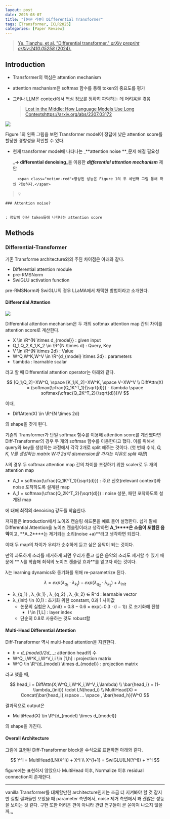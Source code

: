 ```yaml
---
layout: post
date: 2025-08-07
title: "[논문 리뷰] Differential Transformer"
tags: [Transformer, ICLR2025]
categories: [Paper Review]
---
```


> [Ye, Tianzhu, et al. "Differential transformer." ](https://arxiv.org/abs/2410.05258)[_arXiv preprint arXiv:2410.05258_](https://arxiv.org/abs/2410.05258)[ (2024).](https://arxiv.org/abs/2410.05258)



## Introduction

- Transformer의 핵심은 attention mechanism
- attention machanism은 softmax 함수를 통해 token의 중요도를 평가
- 그러나 LLM은 context에서 핵심 정보를 정확히 파악하는 데 어려움을 겪음

	> [Lost in the Middle: How Language Models Use Long Contextshttps://arxiv.org/abs/2307.03172](https://arxiv.org/abs/2307.03172)


![](https://prod-files-secure.s3.us-west-2.amazonaws.com/542b861c-36a8-4051-84e5-8804b6728dba/9083ea56-691a-4752-ae26-47f403431ac8/image.png?X-Amz-Algorithm=AWS4-HMAC-SHA256&X-Amz-Content-Sha256=UNSIGNED-PAYLOAD&X-Amz-Credential=ASIAZI2LB466S4PLIQIM%2F20250921%2Fus-west-2%2Fs3%2Faws4_request&X-Amz-Date=20250921T004152Z&X-Amz-Expires=3600&X-Amz-Security-Token=IQoJb3JpZ2luX2VjEIH%2F%2F%2F%2F%2F%2F%2F%2F%2F%2FwEaCXVzLXdlc3QtMiJHMEUCIARvoaT2LIg%2FkrqOVP%2FFO3Om9g1vcl3kfkxQuJPrirvbAiEA%2FERlVAB8mG%2B7603pW%2F%2BT3uLd5v8UQuErVlo3JeXELbUqiAQI%2Bf%2F%2F%2F%2F%2F%2F%2F%2F%2F%2FARAAGgw2Mzc0MjMxODM4MDUiDBY9LWvYlYRnR2tK6ircA5h%2FfFiJTKx6Ggdo6HTSfzdqSoWWcFqSrtHb4EPBl61r0F3z%2FmxMf%2Bi5jK9j8jUA4RlcaoIjRsHub4%2FGGOaEMli6SixnylZibbLEEO8y4uSpN8Iw3Hc9A7ocjqTOlA1tKCpfsVbTMREfYOiyC4mOpAQWWDKJPy6HD0h8BMCxzs%2FBL14lFk0fYuCTsmGpiq5ixXSn6pXPsyG9Dy6z3t1eKHJ386z1ipODX7n%2BBRQr9YI20LseY6CZLabKHaELP3McVabwudqdnC4yHbe3NOzw%2Fql5k7Vtm5qzxdpG23W6AFSdpR8hnGchcLtu36V4Zj4oF15xQLtb%2BYdVan5JadkkHPXKrxOId%2FTOMydXwMw2aqKUhbXqzmZfVDHyor2%2FTFguD7hq2dpt%2FbwxNDxDFMgq%2BoYptEnzCRdF6uUWYSQ7i6HRH2I6TVzSuDJ4ZYBUyteB7qfbu29kvEosCih0mc%2BGGXk31BsxWHzOvNBCIsHxigza4bWiucRC0gwPConosoqLDOOWpH0%2Bo7VI3kSv9rKtNcGDCgqvVp%2Fs1f4nYiPdIGSD9D3BipVicwgO1YfOmKIN8Y%2FfwalGfmZPec1%2BtbZAXk%2Fo9KzWcsM1rvEnqZCjMnMSOez3c2%2Bd8MAbO57eMKuLvcYGOqUBGCvJGdlsiMSxexLPXUpx6tonrf9iAmE65p1vZwGf5odOCW0yw4cygiT8Gy8Go2DZs2Hy1dXwU0qxYGaRUNBPy2eli8meG8E%2FqaG97kjhjcAf%2Fy692mVfT5On7%2BNgmZCitWnxRo6RGVt8igH25ZC6Md%2Fsa7p0BRe7ZPLsbayk9oB8uRBLhcIn5BW9VRdc7KAgFRCw950BPdcuglBWVkE6IEhJ8Wxy&X-Amz-Signature=7f1bd281fc9293c7e42e6724c807c755b4074b85dafe15992ee889fb6eca820a&X-Amz-SignedHeaders=host&x-amz-checksum-mode=ENABLED&x-id=GetObject)


Figure 1의 왼쪽 그림을 보면 Transformer model이 정답에 낮은 attention score를 할당한 경향성을 확인할 수 있다.

- 현재 transformer model에 나타나는 _**attention noise **_문제 해결 필요성

	_**→ differential denoising**_을 이용한 _**differential attention mechanism**_ 제안


		<span class="notion-red">향상된 성능은 Figure 1의 두 세번째 그림 통해 확인 가능하다.</span>


> 💡 


	### Attention noise?


	: 정답이 아닌 token들에 나타나는 attention score



## Methods



### Differential-Transformer


기존 Transforme architecture와의 주된 차이점은 아래와 같다.

- Differential attention module
- pre-RMSNorm
- SwiGLU activation function

pre-RMSNorm과 SwiGLU의 경우 LLaMA에서 채택한 방법이라고 소개한다.



#### Differential Attention


![](https://prod-files-secure.s3.us-west-2.amazonaws.com/542b861c-36a8-4051-84e5-8804b6728dba/116d70b2-1963-4810-9167-f4c7d8a06e8f/image.png?X-Amz-Algorithm=AWS4-HMAC-SHA256&X-Amz-Content-Sha256=UNSIGNED-PAYLOAD&X-Amz-Credential=ASIAZI2LB466S4PLIQIM%2F20250921%2Fus-west-2%2Fs3%2Faws4_request&X-Amz-Date=20250921T004152Z&X-Amz-Expires=3600&X-Amz-Security-Token=IQoJb3JpZ2luX2VjEIH%2F%2F%2F%2F%2F%2F%2F%2F%2F%2FwEaCXVzLXdlc3QtMiJHMEUCIARvoaT2LIg%2FkrqOVP%2FFO3Om9g1vcl3kfkxQuJPrirvbAiEA%2FERlVAB8mG%2B7603pW%2F%2BT3uLd5v8UQuErVlo3JeXELbUqiAQI%2Bf%2F%2F%2F%2F%2F%2F%2F%2F%2F%2FARAAGgw2Mzc0MjMxODM4MDUiDBY9LWvYlYRnR2tK6ircA5h%2FfFiJTKx6Ggdo6HTSfzdqSoWWcFqSrtHb4EPBl61r0F3z%2FmxMf%2Bi5jK9j8jUA4RlcaoIjRsHub4%2FGGOaEMli6SixnylZibbLEEO8y4uSpN8Iw3Hc9A7ocjqTOlA1tKCpfsVbTMREfYOiyC4mOpAQWWDKJPy6HD0h8BMCxzs%2FBL14lFk0fYuCTsmGpiq5ixXSn6pXPsyG9Dy6z3t1eKHJ386z1ipODX7n%2BBRQr9YI20LseY6CZLabKHaELP3McVabwudqdnC4yHbe3NOzw%2Fql5k7Vtm5qzxdpG23W6AFSdpR8hnGchcLtu36V4Zj4oF15xQLtb%2BYdVan5JadkkHPXKrxOId%2FTOMydXwMw2aqKUhbXqzmZfVDHyor2%2FTFguD7hq2dpt%2FbwxNDxDFMgq%2BoYptEnzCRdF6uUWYSQ7i6HRH2I6TVzSuDJ4ZYBUyteB7qfbu29kvEosCih0mc%2BGGXk31BsxWHzOvNBCIsHxigza4bWiucRC0gwPConosoqLDOOWpH0%2Bo7VI3kSv9rKtNcGDCgqvVp%2Fs1f4nYiPdIGSD9D3BipVicwgO1YfOmKIN8Y%2FfwalGfmZPec1%2BtbZAXk%2Fo9KzWcsM1rvEnqZCjMnMSOez3c2%2Bd8MAbO57eMKuLvcYGOqUBGCvJGdlsiMSxexLPXUpx6tonrf9iAmE65p1vZwGf5odOCW0yw4cygiT8Gy8Go2DZs2Hy1dXwU0qxYGaRUNBPy2eli8meG8E%2FqaG97kjhjcAf%2Fy692mVfT5On7%2BNgmZCitWnxRo6RGVt8igH25ZC6Md%2Fsa7p0BRe7ZPLsbayk9oB8uRBLhcIn5BW9VRdc7KAgFRCw950BPdcuglBWVkE6IEhJ8Wxy&X-Amz-Signature=04aa36870d91713dcc77698865eed59a7b909883f5f690b0e717c8509e3295c4&X-Amz-SignedHeaders=host&x-amz-checksum-mode=ENABLED&x-id=GetObject)


Differential attention mechanism은 두 개의 softmax attention map 간의 차이를 attention score로 계산한다.

- X \in \R^{N \times d\_{model}} : given input
- Q\_1,Q\_2,K\_1,K\_2 \in \R^{N \times d} : Query, Key
- V \in \R^{N \times 2d} : Value
- W^Q,W^K,W^V \in \R^{d\_{model} \times 2d} : parameters
- \lambda : learnable scalar

라고 할 때 Differential attention operator는 아래와 같다.


$$
[Q_1;Q_2]=XW^Q, \space [K_1;K_2]=XW^K, \space V=XW^V \\
DiffAttn(X) = (softmax(\cfrac{Q_1K^T_1}{\sqrt{d}}) - \lambda \space softmax(\cfrac{Q_2K^T_2}{\sqrt{d}}))V
$$


이때,

- DiffAtten(X) \in \R^{N \times 2d}

의 shape을 갖게 된다.


기존의 Transformer가 단일 softmax 함수를 이용해 attention score를 계산했다면 Diff-Transformer의 경우 두 개의 softmax 함수를 이용한다고 했다. 이를 위해서 query와 key를 생성하는 과정에서 각각 2개로 split 해주는 것이다. <span class="notion-red">(첫 번째 수식, </span><span class="notion-red">_Q, K, V를 생성하는 matrix W가 2d의 dismension을 가지는 이유도 split 때문_</span><span class="notion-red">)</span>


 λ의 경우 두 softmax attention map 간의 차이를 조정하기 위한 scaler로 두 개의 attention map

- A\_1 = softmax(\cfrac{Q\_1K^T\_1}{\sqrt{d}}) : 주요 신호(relevant context)와 noise 포착하도록 설계된 map
- A\_1 = softmax(\cfrac{Q\_2K^T\_2}{\sqrt{d}}) : noise 성분, 패턴 포착하도록 설계된 map 

에 대해 최적의 denoising 강도를 학습한다.


저자들은 introduction에서 노이즈 캔슬링 헤드폰을 예로 들어 설명한다. 쉽게 말해 Differential Attention을 노이즈 캔슬링이라고 생각하면 **A\_1****은 소음이 포함된 음악**이고, **A\_2****는 제거되는 소리(noise +a)**라고 생각하면 되겠다. 


이때 두 map의 차이가 우리가 순수하게 듣고 싶은 음악이 되는 것이다. 


만약 과도하게 소리를 제거하게 되면 우리가 듣고 싶은 음악의 소리도 제거할 수 있기 때문에 ** λ를 학습해 최적의 노이즈 캔슬링 효과**를 얻고자 하는 것이다.


λ는 learning dynamics와 동기화를 위해 re-parametrize 된다.


$$
\lambda = exp(\lambda_{q_1} \cdot \lambda_{k_1}) - exp(\lambda_{q_2} \cdot \lambda_{k_2}) + \lambda_{init}
$$

- λ\_{q\_1} , λ\_{k\_1} , λ\_{q\_2} , λ\_{k\_2} ∈ R^d : learnable vector
- λ\_{init} \in (0,1) : 초기화 위한 constant, 0과 1 사이값
	- 논문의 실험은 λ\_{init} = 0.8 − 0.6 × exp(−0.3 · (l − 1)) 로 초기화해 진행
		- l \in [1,L] : layer index
	- 단순히 0.8로 사용하는 것도 robust함


#### **Multi-Head Differential Attention**


Diff-Transformer 역시 multi-head attention을 지원한다.

- _h = d\_{model}/2d__ _: attention head의 수
- W^Q\_i,W^K\_i,W^V\_i,i \in [1,h] : projection matrix
- W^O \in \R^{d\_{model} \times d\_{model}} : projection matrix

라고 했을 때,


$$
head_i = DiffAttn(X;W^Q_i,W^K_i,W^V_i,\lambda) \\
\bar{head_i} = (1-\lambda_{init}) \cdot LN(head_i) \\
MultiHead(X) = Concat(\bar{head_i},\space ... \space , \bar{head_h})W^O
$$


결과적으로 output은

- MultiHead(X) \in \R^{d\_{model} \times d\_{model}}

의 shape을 가진다.



#### Overall Architecture


그림에 표현된 Diff-Transformer block을 수식으로 표현하면 아래와 같다.


$$
Y^l = MultiHead(LN(X^l)) + X^l \\
X^{l+1} = SwiGLU(LN(Y^l)) + Y^l
$$


figure에는 표현하지 않았으나 MultiHead 이후, Normalize 이후 residual connection이 존재한다.


---


vanilla Transformer를 대체할만한 architecture인지는 조금 더 지켜봐야 할 것 같지만 실험 결과들만 보았을 때 parameter 측면에서, noise 제거 측면에서 꽤 괜찮은 성능을 보이는 것 같다. 구현 또한 어려운 편이 아니라 관련 연구들이 곧 쏟아져 나오지 않을까,,,

